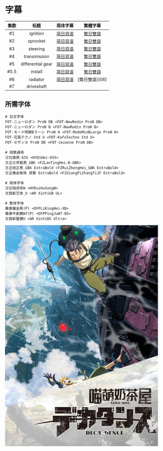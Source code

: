# 字幕

集数 | 标题 | 简体字幕 | 繁體字幕
:-: | :-: | :-: | :-:
#1 | ignition | [简日双语][01S] | [繁日雙語][01T]
#2 | sprocket | [简日双语][02S] | [繁日雙語][02T]
#3 | steering | [简日双语][03S] | [繁日雙語][03T]
#4 | transmission | [简日双语][04S] | [繁日雙語][04T]
#5 | differential gear | [简日双语][05S] | [繁日雙語][05T]
#5.5 | install | [简日双语][05.5S] | [繁日雙語][05.5T]
#6 | radiator | [简日双语][06S] | [繁日雙語][06]
#7 | driveshaft |

## 所需字体

```
# 日文字体
FOT-ニューロダン ProN DB <FOT-NewRodin ProN DB>
FOT-ニューロダン ProN B <FOT-NewRodin ProN B>
FOT-モード明朝Bラージ ProN H <FOT-ModeMinBLarge ProN H>
FOT-花風テクノ Std U <FOT-KafuTechno Std U>
FOT-セザンヌ ProN DB <FOT-Cezanne ProN DB>

# 简繁通用
汉仪旗黑-65S <HYQiHei-65S>
方正兰亭粗黑_GBK <FZLanTingHei-B-GBK>
方正锐正黑_GBK ExtraBold <FZRuiZhengHei_GBK ExtraBold> 
方正橡皮章体 简繁 ExtraBold <FZXiangPiZhangTiJF ExtraBold> 

# 简体字体
汉仪瑞虎宋W <HYRuiHuSongW>
文鼎新艺体_U <AR XinYiGB UL>

# 繁体字体
華康儷金黑(P) <DFPLiKingHei-XB>
華康平劇體W7(P) <DFPPingJuW7-B5>
文鼎新藝體U <AR XinYiB5 Ultra>
```


[01S]: https://raw.githubusercontent.com/Nekomoekissaten-SUB/Nekomoekissaten-MIR-Subs/master/DECA-DENCE/Web/%5BNekomoe%20kissaten%5D%20DECA-DENCE%2001%20%5BWebRip%5D.JPSC.ass  '#1 JPSC'
[01T]: https://raw.githubusercontent.com/Nekomoekissaten-SUB/Nekomoekissaten-MIR-Subs/master/DECA-DENCE/Web/%5BNekomoe%20kissaten%5D%20DECA-DENCE%2001%20%5BWebRip%5D.JPTC.ass  '#1 JPTC'
[02S]: https://raw.githubusercontent.com/Nekomoekissaten-SUB/Nekomoekissaten-MIR-Subs/master/DECA-DENCE/Web/%5BNekomoe%20kissaten%5D%20DECA-DENCE%2002%20%5BWebRip%5D.JPSC.ass  '#2 JPSC'
[02T]: https://raw.githubusercontent.com/Nekomoekissaten-SUB/Nekomoekissaten-MIR-Subs/master/DECA-DENCE/Web/%5BNekomoe%20kissaten%5D%20DECA-DENCE%2002%20%5BWebRip%5D.JPTC.ass  '#2 JPTC'
[03S]: https://raw.githubusercontent.com/Nekomoekissaten-SUB/Nekomoekissaten-MIR-Subs/master/DECA-DENCE/Web/%5BNekomoe%20kissaten%5D%20DECA-DENCE%2003%20%5BWebRip%5D.JPSC.ass  '#3 JPSC'
[03T]: https://raw.githubusercontent.com/Nekomoekissaten-SUB/Nekomoekissaten-MIR-Subs/master/DECA-DENCE/Web/%5BNekomoe%20kissaten%5D%20DECA-DENCE%2003%20%5BWebRip%5D.JPTC.ass  '#3 JPTC'
[04S]: https://raw.githubusercontent.com/Nekomoekissaten-SUB/Nekomoekissaten-MIR-Subs/master/DECA-DENCE/Web/%5BNekomoe%20kissaten%5D%20DECA-DENCE%2004%20%5BWebRip%5D.JPSC.ass  '#4 JPSC'
[04T]: https://raw.githubusercontent.com/Nekomoekissaten-SUB/Nekomoekissaten-MIR-Subs/master/DECA-DENCE/Web/%5BNekomoe%20kissaten%5D%20DECA-DENCE%2004%20%5BWebRip%5D.JPTC.ass  '#4 JPTC'
[05S]: https://raw.githubusercontent.com/Nekomoekissaten-SUB/Nekomoekissaten-MIR-Subs/master/DECA-DENCE/Web/%5BNekomoe%20kissaten%5D%20DECA-DENCE%2005%20%5BWebRip%5D.JPSC.ass  '#5 JPSC'
[05T]: https://raw.githubusercontent.com/Nekomoekissaten-SUB/Nekomoekissaten-MIR-Subs/master/DECA-DENCE/Web/%5BNekomoe%20kissaten%5D%20DECA-DENCE%2005%20%5BWebRip%5D.JPTC.ass  '#5 JPTC'
[05.5S]: https://raw.githubusercontent.com/Nekomoekissaten-SUB/Nekomoekissaten-MIR-Subs/master/DECA-DENCE/Web/%5BNekomoe%20kissaten%5D%20DECA-DENCE%2005.5%20%5BWebRip%5D.JPSC.ass  '#5.5 JPSC'
[05.5T]: https://raw.githubusercontent.com/Nekomoekissaten-SUB/Nekomoekissaten-MIR-Subs/master/DECA-DENCE/Web/%5BNekomoe%20kissaten%5D%20DECA-DENCE%2005.5%20%5BWebRip%5D.JPTC.ass  '#5.5 JPTC'
[06S]: https://raw.githubusercontent.com/Nekomoekissaten-SUB/Nekomoekissaten-MIR-Subs/master/DECA-DENCE/Web/%5BNekomoe%20kissaten%5D%20DECA-DENCE%2006%20%5BWebRip%5D.JPSC.ass  '#6 JPSC'
[06T]: https://raw.githubusercontent.com/Nekomoekissaten-SUB/Nekomoekissaten-MIR-Subs/master/DECA-DENCE/Web/%5BNekomoe%20kissaten%5D%20DECA-DENCE%2006%20%5BWebRip%5D.JPTC.ass  '#6 JPTC'

![](poster.png)